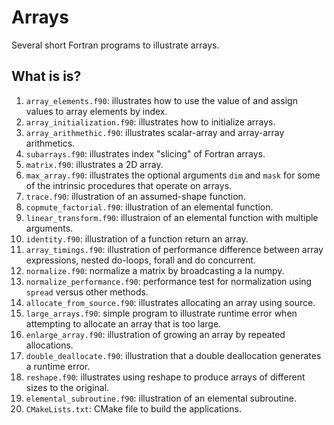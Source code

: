 # Arrays

Several short Fortran programs to illustrate arrays.

## What is is?

1. `array_elements.f90`: illustrates how to use the value of and assign
   values to array elements by index.
1. `array_initialization.f90`: illustrates how to initialize arrays.
1. `array_arithmethic.f90`: illustrates scalar-array and array-array arithmetics.
1. `subarrays.f90`: illustrates index "slicing" of Fortran arrays.
1. `matrix.f90`: illustrates a 2D array.
1. `max_array.f90`: illustrates the optional arguments `dim` and `mask` for
   some of the intrinsic procedures that operate on arrays.
1. `trace.f90`: illustration of an assumed-shape function.
1. `copmute_factorial.f90`: illustration of an elemental function.
1. `linear_transform.f90`: illustraion of an elemental function with multiple
   arguments.
1. `identity.f90`: illustration of a function return an array.
1. `array_timings.f90`: illustration of performance difference between array
   expressions, nested do-loops, forall and do concurrent.
1. `normalize.f90`: normalize a matrix by broadcasting a la numpy.
1. `normalize_performance.f90`: performance test for normalization using
   `spread` versus other methods.
1. `allocate_from_source.f90`: illustrates allocating an array using source.
1. `large_arrays.f90`: simple program to illustrate runtime error when
   attempting to allocate an array that is too large.
1. `enlarge_array.f90`: illustration of growing an array by repeated
   allocations.
1. `double_deallocate.f90`: illustration that a double deallocation generates
   a runtime error.
1. `reshape.f90`: illustrates using reshape to produce arrays of different
   sizes to the original.
1. `elemental_subroutine.f90`: illustration of an elemental subroutine.
1. `CMakeLists.txt`: CMake file to build the applications.
